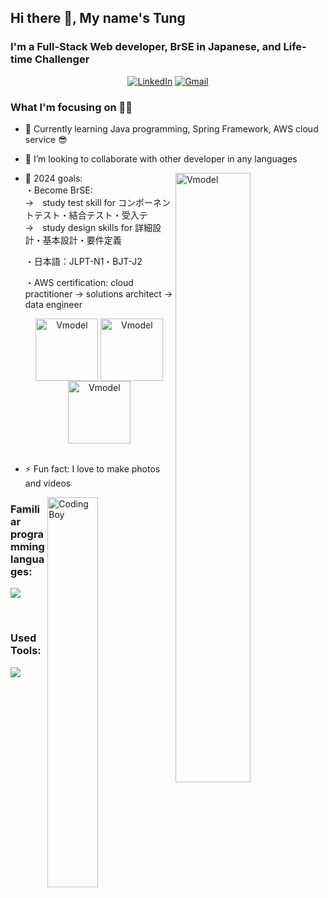 ## Hi there 👋, My name's Tung

### I'm a Full-Stack Web developer, BrSE in Japanese, and Life-time Challenger

<div align="center">
<a href="https://www.linkedin.com/in/t%C3%B9ng-v%C5%A9-5968361bb/"><img alt="LinkedIn" src="https://img.shields.io/badge/linkedin-%230077B5.svg?style=for-the-badge&logo=linkedin&logoColor=white"/></a>
<a href="tung.vt172@gmail.com" ><img alt="Gmail" src="https://img.shields.io/badge/Gmail-D14836?style=for-the-badge&logo=gmail&logoColor=white"/></a>
</div>

### What I'm focusing on 👨‍💻
- 🌱 Currently learning Java programming, Spring Framework, AWS cloud service 😎
- 👯 I’m looking to collaborate with other developer in any languages
- 🥅 2024 goals: 
    <img width="50%" align="right" alt="Vmodel" src="https://i0.wp.com/kysubrse.com/wp-content/uploads/2023/11/V-model.webp?resize=768%2C432&ssl=1" />
    </br>
    ・Become BrSE: </br>
        →　study test skill for コンポーネントテスト・結合テスト・受入テ </br>
        →　study design skills for 詳細設計・基本設計・要件定義</br>


    ・日本語：JLPT-N1・BJT-J2 </br>


    ・AWS certification: cloud practitioner ->  solutions architect -> data engineer </br>
    <div width="90%" align="center">
    <img width="100px" align="center" alt="Vmodel" src="https://d1.awsstatic.com/training-and-certification/certification-badges/AWS-Certified-Cloud-Practitioner_badge.634f8a21af2e0e956ed8905a72366146ba22b74c.png" />
    <img width="100px" align="center" alt="Vmodel" src="https://d1.awsstatic.com/training-and-certification/certification-badges/AWS-Certified-Solutions-Architect-Associate_badge.3419559c682629072f1eb968d59dea0741772c0f.png" />
    <img width="100px" align="center" alt="Vmodel" src="https://d1.awsstatic.com/certification/badges/AWS-Certified-Data-Engineer-Associate_badge_300x300.a231ff0ff32a28adf061d3f7fa36564964b4a4b5.png" />
    </div>
    </br>

- ⚡ Fun fact: I love to make photos and videos

<!-- coding boy -->
<img width="40%" align="right" alt="Coding Boy" src=" " />

<!-- programming language -->

### Familiar programming languages: 

[![](https://skillicons.dev/icons?i=html,css,js,react,java,spring,hibernate,mysql)]()

<br/>

### Used Tools:

[![](https://skillicons.dev/icons?i=git,github,vscode,idea,postman)]()

<br/>